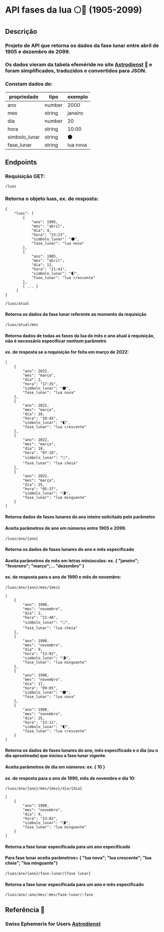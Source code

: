 # API fases da lua 🌕📆 (1905-2099)
## Descrição
### Projeto de API que retorna os dados da fase lunar entre abril de 1905 e dezembro de 2099.
### Os dados vieram da tabela efeméride no site [Astrodienst](https://www.astro.com/swisseph/swepha_e.htm) 💫 e foram simplificados, traduzidos e convertidos para JSON.
### Constam dados de: 

| propriedade   | tipo          | exemplo         |
| ------------- | ------------- |-----------------
| ano           | number        | 2000            |
| mes           | string        | janeiro         |
| dia           | number        | 20              |
| hora          | string        | 10:00           |
| simbolo_lunar | string        | 🌑
| fase_lunar    | string        | lua nova        |



## Endpoints
### Requisição GET:
```/luas```
### Retorna o objeto luas, ex. de resposta:
```
{
    "luas": [
        {
            "ano": 1905,
            "mes": "abril",
            "dia": 4,
            "hora": "23:23",
            "simbolo_lunar": "🌑",
            "fase_lunar": "lua nova"
        },
        {
            "ano": 1905,
            "mes": "abril",
            "dia": 12,
            "hora": "21:41",
            "simbolo_lunar": "🌓",
            "fase_lunar": "lua crescente"
        },
        { ... }
     ]
}
```

```/luas/atual```
#### Retorna os dados da fase lunar referente ao momento da requisição

```/luas/atual/mes```
#### Retorna dados de todas as fases da lua do mês e ano atual à requisição, não é necessário especificar nenhum parâmetro 
#### ex. de resposta se a requisição for feita em março de 2022:
```
[
    {
        "ano": 2022,
        "mes": "março",
        "dia": 2,
        "hora": "17:35",
        "simbolo_lunar": "🌑",
        "fase_lunar": "lua nova"
    },
    {
        "ano": 2022,
        "mes": "março",
        "dia": 10,
        "hora": "10:45",
        "simbolo_lunar": "🌓",
        "fase_lunar": "lua crescente"
    },
    {
        "ano": 2022,
        "mes": "março",
        "dia": 18,
        "hora": "07:18",
        "simbolo_lunar": "🌕",
        "fase_lunar": "lua cheia"
    },
    {
        "ano": 2022,
        "mes": "março",
        "dia": 25,
        "hora": "05:37",
        "simbolo_lunar": "🌗",
        "fase_lunar": "lua minguante"
    }
]
```
#### Retorna dados de fases lunares do ano inteiro solicitado pelo parâmetro
#### Aceita parâmetros de ano em números entre 1905 e 2099.
```
/luas/ano/{ano}
```

#### Retorna os dados de fases lunares do ano e mês especificado
#### Aceita parâmetros de mês em letras minúsculas: ex. { "janeiro"; "fevereiro"; "março";... "dezembro" } 
#### ex. de resposta para o ano de 1990 e mês de novembro:
```
/luas/ano/{ano}/mes/{mes}
```

```
[
    {
        "ano": 1990,
        "mes": "novembro",
        "dia": 2,
        "hora": "21:48",
        "simbolo_lunar": "🌕",
        "fase_lunar": "lua cheia"
    },
    {
        "ano": 1990,
        "mes": "novembro",
        "dia": 9,
        "hora": "13:02",
        "simbolo_lunar": "🌗",
        "fase_lunar": "lua minguante"
    },
    {
        "ano": 1990,
        "mes": "novembro",
        "dia": 17,
        "hora": "09:05",
        "simbolo_lunar": "🌑",
        "fase_lunar": "lua nova"
    },
    {
        "ano": 1990,
        "mes": "novembro",
        "dia": 25,
        "hora": "13:12",
        "simbolo_lunar": "🌓",
        "fase_lunar": "lua crescente"
    }
]
```
#### Retorna os dados de fases lunares do ano, mês especificado e o dia (ou o dia aproximado) que iniciou a fase lunar vigente. 
#### Aceita parâmetros de dia em números: ex. { 10 }  
#### ex. de resposta para o ano de 1990, mês de novembro e dia 10:
```
/luas/ano/{ano}/mes/{mes}/dia/{dia}
```
```
[
    {
        "ano": 1990,
        "mes": "novembro",
        "dia": 9,
        "hora": "13:02",
        "simbolo_lunar": "🌗",
        "fase_lunar": "lua minguante"
    }
]
```
#### Retorna a fase lunar especificada para um ano especificado
#### Para fase lunar aceita parâmetros= { "lua nova"; "lua crescente"; "lua cheia"; "lua minguante"}  
```
/luas/ano/{ano}/fase-lunar/{fase lunar}
```
#### Retorna a fase lunar especificada para um ano e mês especificado
```
/luas/ano/:ano/mes/:mes/fase-lunar/:fase
```
## Referência 📖
### Swiss Ephemeris for Users [Astrodienst](https://www.astro.com/swisseph/swepha_e.htm)

